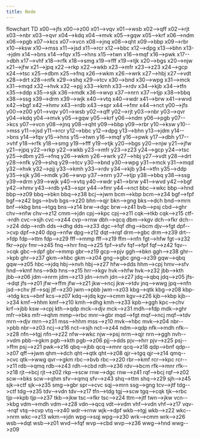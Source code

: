 ```yaml
---
title: Node
---
```

flowchart TD
x00-->jfs
x00-->z00
x01-->vqv
x01-->wsb
x02-->qff
x02-->rjt
x03-->nbr
x03-->qvr
x04-->kdq
x04-->mvk
x05-->gqw
x05-->krf
x06-->ndm
x06-->pgb
x07-->kcs
x07-->vcn
x08-->jnq
x08-->qht
x09-->bbp
x09-->rbr
x10-->ksw
x10-->mss
x11-->jsd
x11-->rcr
x12-->bbc
x12-->dpg
x13-->bhn
x13-->jdm
x14-->bns
x14-->fqv
x15-->hns
x15-->twn
x16-->mqf
x16-->pwk
x17-->dbh
x17-->vhf
x18-->rfk
x18-->smg
x19-->fff
x19-->tjk
x20-->bgs
x20-->njw
x21-->jfw
x21-->jpq
x22-->rkp
x22-->wkb
x23-->mfr
x23-->z23
x24-->gcp
x24-->tsc
x25-->dbm
x25-->fnq
x26-->wkm
x26-->wrk
x27-->hbj
x27-->vdt
x28-->drt
x28-->nfk
x29-->shq
x29-->tcv
x30-->bnd
x30-->wpg
x31-->mck
x31-->mqd
x32-->hvk
x32-->pjj
x33-->kmh
x33-->rdv
x34-->kjb
x34-->tfn
x35-->ddp
x35-->sjk
x36-->mdk
x36-->wvp
x37-->nrn
x37-->tjp
x38-->bbq
x38-->ssg
x39-->drm
x39-->wjk
x40-->vtq
x40-->wdr
x41-->brw
x41-->wvd
x42-->bgf
x42-->hmv
x43-->rdb
x43-->spr
x44-->fmr
x44-->nct
y00-->jfs
y00-->z00
y01-->vqv
y01-->wsb
y02-->qff
y02-->rjt
y03-->nbr
y03-->qvr
y04-->kdq
y04-->mvk
y05-->gqw
y05-->krf
y06-->ndm
y06-->pgb
y07-->kcs
y07-->vcn
y08-->jnq
y08-->qht
y09-->bbp
y09-->rbr
y10-->ksw
y10-->mss
y11-->jsd
y11-->rcr
y12-->bbc
y12-->dpg
y13-->bhn
y13-->jdm
y14-->bns
y14-->fqv
y15-->hns
y15-->twn
y16-->mqf
y16-->pwk
y17-->dbh
y17-->vhf
y18-->rfk
y18-->smg
y19-->fff
y19-->tjk
y20-->bgs
y20-->njw
y21-->jfw
y21-->jpq
y22-->rkp
y22-->wkb
y23-->mfr
y23-->z23
y24-->gcp
y24-->tsc
y25-->dbm
y25-->fnq
y26-->wkm
y26-->wrk
y27-->hbj
y27-->vdt
y28-->drt
y28-->nfk
y29-->shq
y29-->tcv
y30-->bnd
y30-->wpg
y31-->mck
y31-->mqd
y32-->hvk
y32-->pjj
y33-->kmh
y33-->rdv
y34-->kjb
y34-->tfn
y35-->ddp
y35-->sjk
y36-->mdk
y36-->wvp
y37-->nrn
y37-->tjp
y38-->bbq
y38-->ssg
y39-->drm
y39-->wjk
y40-->vtq
y40-->wdr
y41-->brw
y41-->wvd
y42-->bgf
y42-->hmv
y43-->rdb
y43-->spr
y44-->fmr
y44-->nct
bbc-->wkc
bbp-->hnd
bbp-->z09
bbq-->bkn
bbq-->z38
bcj-->jwm
bcm-->kbp
bcm-->z34
bgf-->fpf
bgf-->z42
bgs-->bvb
bgs-->z20
bhn-->qjr
bkn-->gng
bks-->dch
bnd-->mrn
bnf-->kbg
bns-->tgq
bns-->z14
brw-->dgc
brw-->z41
bvb-->psj
cbd-->ghr
chv-->nfw
chv-->z12
cmm-->jdn
cpj-->kpc
cpj-->z11
cqk-->tkb
cqk-->z15
ctf-->rdh
cvc-->sjh
cvc-->z44
cvp-->rnw
dbh-->qcq
dbm-->kgv
dch-->fkr
dch-->z24
ddp-->rdh
dds-->dhg
dds-->z33
dgc-->fqf
dhg-->bcm
djv-->fgt
dpf-->cvp
dpf-->z40
dpg-->nfw
dpg-->z12
dqt-->rqf
drm-->gbc
drm-->z39
drt-->fdp
fdp-->ttm
fdp-->z29
fff-->mmp
fff-->z19
ffm-->nfn
fgt-->hfw
fgt-->z32
fkr-->pjv
fmr-->z45
fnq-->hrr
fnq-->z25
fpf-->sfv
fqf-->fpf
fqf-->z42
fqv-->cqk
gbc-->dpf
gbr-->mmp
gbr-->z19
gcp-->pjv
ggh-->bkn
ggh-->z38
ghr-->kpb
ghr-->z37
gkm-->hbc
gkm-->z04
gng-->gbc
gng-->z39
gqw-->qbq
gqw-->z05
hbc-->jdq
hbj-->nvh
hbj-->z27
hfw-->dds
hhm-->cpj
hmv-->sfv
hnd-->kmf
hns-->tkb
hns-->z15
hrr-->kgv
hvk-->hfw
hvk-->z32
jbb-->kth
jbb-->z06
jdm-->nrm
jdm-->z13
jdn-->nvh
jdn-->z27
jdq-->qbq
jdq-->z05
jfs-->dqt
jfs-->z01
jfw-->ffm
jfw-->z21
jkw-->ncj
jkw-->tdv
jnq-->wwg
jpq-->nfn
jsd-->chv
jtf-->sqj
jtf-->z30
jwm-->pbb
jwm-->z03
kbg-->qtk
kbg-->z08
kbp-->tdg
kcs-->bnf
kcs-->z07
kdq-->jdq
kgv-->cmm
kgv-->z26
kjb-->kbp
kjb-->z34
kmf-->hhm
kmf-->z10
kmh-->dhg
kmh-->z33
kpb-->ggh
kpc-->chv
krf-->jbb
ksw-->cpj
kth-->qdp
mck-->djv
mck-->z31
mdh-->fdp
mdk-->ghr
mfr-->bks
mfr-->qhm
mmp-->rbc
mnr-->gbr
mqd-->fgt
mqf-->ncj
mqf-->tdv
mrn-->djv
mrn-->z31
mss-->hhm
mss-->z10
mvk-->hbc
mvk-->z04
nbr-->pbb
nbr-->z03
ncj-->z16
nct-->sjh
nct-->z44
ndm-->qdp
nfk-->mdh
nfk-->z28
nfn-->tgj
nfn-->z22
nfw-->wkc
njw-->psj
nrm-->qjr
nrn-->ggh
nvh-->vdm
pbb-->gkm
pgb-->kth
pgb-->z06
pjj-->dds
pjv-->hrr
pjv-->z25
psj-->ffm
psj-->z21
pwk-->z16
qbq-->jbb
qcq-->mnr
qcq-->z18
qdp-->bnf
qdp-->z07
qff-->jwm
qhm-->dch
qht-->qtk
qht-->z08
qjr-->tgq
qjr-->z14
qmq-->cvc
qtk-->wwg
qvr-->gkm
rbc-->bvb
rbc-->z20
rbr-->kmf
rcr-->kpc
rcr-->z11
rdb-->qmq
rdb-->z43
rdh-->cbd
rdh-->z36
rdv-->bcm
rfk-->mnr
rfk-->z18
rjt-->bcj
rjt-->z02
rkp-->scw
rnw-->dgc
rnw-->z41
rqf-->bcj
rqf-->z02
scw-->bks
scw-->qhm
sfv-->qmq
sfv-->z43
shq-->ttm
shq-->z29
sjh-->z45
sjk-->ctf
sjk-->z35
smg-->gbr
spr-->cvc
sqj-->mrn
ssg-->gng
tcv-->jtf
tdg-->ctf
tdg-->z35
tdv-->vdn
tdv-->z17
tfn-->tdg
tgj-->scw
tgq-->cqk
tjk-->rbc
tjp-->kpb
tjp-->z37
tkb-->jkw
tsc-->fkr
tsc-->z24
ttm-->jtf
twn-->jkw
vcn-->kbg
vdm-->mdh
vdm-->z28
vdn-->qcq
vdt-->vdm
vhf-->vdn
vhf-->z17
vqv-->rqf
vtq-->cvp
vtq-->z40
wdr-->rnw
wjk-->dpf
wkb-->tgj
wkb-->z22
wkc-->nrm
wkc-->z13
wkm-->jdn
wpg-->sqj
wpg-->z30
wrk-->cmm
wrk-->z26
wsb-->dqt
wsb-->z01
wvd-->fqf
wvp-->cbd
wvp-->z36
wwg-->hnd
wwg-->z09
